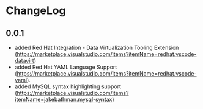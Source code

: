 # ChangeLog

## 0.0.1

- added Red Hat Integration - Data Virtualization Tooling Extension (https://marketplace.visualstudio.com/items?itemName=redhat.vscode-datavirt)
- added Red Hat YAML Language Support (https://marketplace.visualstudio.com/items?itemName=redhat.vscode-yaml). 
- added MySQL syntax highlighting support (https://marketplace.visualstudio.com/items?itemName=jakebathman.mysql-syntax)

